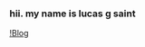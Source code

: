 ### hii. my name is lucas g saint

[!Blog](	https://img.shields.io/badge/Telegram-2CA5E0?style=for-the-badge&logo=telegram&logoColor=white)
